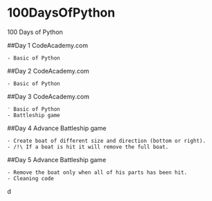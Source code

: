 # 100DaysOfPython
100 Days of Python

##Day 1
    CodeAcademy.com

    - Basic of Python

##Day 2
    CodeAcademy.com

    - Basic of Python

##Day 3
    CodeAcademy.com

    ⁻ Basic of Python
    - Battleship game
##Day 4
    Advance Battleship game

    - Create boat of different size and direction (bottom or right).
    - /!\ If a boat is hit it will remove the full boat.

##Day 5
    Advance Battleship game

    - Remove the boat only when all of his parts has been hit.
    - Cleaning code
d
